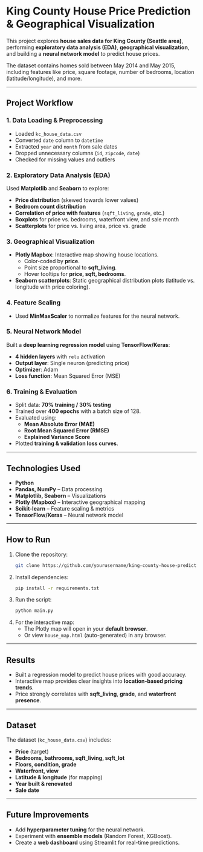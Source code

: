 # King County House Price Prediction & Geographical Visualization

This project explores **house sales data for King County (Seattle area)**, performing **exploratory data analysis (EDA)**, **geographical visualization**, and building a **neural network model** to predict house prices.  

The dataset contains homes sold between May 2014 and May 2015, including features like price, square footage, number of bedrooms, location (latitude/longitude), and more.

---

## Project Workflow
### 1. Data Loading & Preprocessing
- Loaded `kc_house_data.csv`  
- Converted `date` column to `datetime`  
- Extracted `year` and `month` from sale dates  
- Dropped unnecessary columns (`id`, `zipcode`, `date`)  
- Checked for missing values and outliers  

### 2. Exploratory Data Analysis (EDA)
Used **Matplotlib** and **Seaborn** to explore:
- **Price distribution** (skewed towards lower values)  
- **Bedroom count distribution**  
- **Correlation of price with features** (`sqft_living`, `grade`, etc.)  
- **Boxplots** for price vs. bedrooms, waterfront view, and sale month  
- **Scatterplots** for price vs. living area, price vs. grade  

### 3. Geographical Visualization
- **Plotly Mapbox**: Interactive map showing house locations.  
  - Color-coded by **price**.  
  - Point size proportional to **sqft_living**.  
  - Hover tooltips for **price, sqft, bedrooms**.  
- **Seaborn scatterplots**: Static geographical distribution plots (latitude vs. longitude with price coloring).  

### 4. Feature Scaling
- Used **MinMaxScaler** to normalize features for the neural network.

### 5. Neural Network Model
Built a **deep learning regression model** using **TensorFlow/Keras**:
- **4 hidden layers** with `relu` activation  
- **Output layer**: Single neuron (predicting price)  
- **Optimizer**: Adam  
- **Loss function**: Mean Squared Error (MSE)  

### 6. Training & Evaluation
- Split data: **70% training / 30% testing**  
- Trained over **400 epochs** with a batch size of 128.  
- Evaluated using:
  - **Mean Absolute Error (MAE)**
  - **Root Mean Squared Error (RMSE)**
  - **Explained Variance Score**
- Plotted **training & validation loss curves**.

---

## Technologies Used
- **Python**  
- **Pandas, NumPy** – Data processing  
- **Matplotlib, Seaborn** – Visualizations  
- **Plotly (Mapbox)** – Interactive geographical mapping  
- **Scikit-learn** – Feature scaling & metrics  
- **TensorFlow/Keras** – Neural network model  

---

## How to Run
1. Clone the repository:
   ```bash
   git clone https://github.com/yourusername/king-county-house-prediction.git
   ```
2. Install dependencies:
   ```bash
   pip install -r requirements.txt
   ```
3. Run the script:
   ```bash
   python main.py
   ```
4. For the interactive map:
   - The Plotly map will open in your **default browser**.
   - Or view `house_map.html` (auto-generated) in any browser.

---

## Results
- Built a regression model to predict house prices with good accuracy.  
- Interactive map provides clear insights into **location-based pricing trends**.  
- Price strongly correlates with **sqft_living**, **grade**, and **waterfront presence**.  

---

## Dataset
The dataset (`kc_house_data.csv`) includes:
- **Price** (target)  
- **Bedrooms, bathrooms, sqft_living, sqft_lot**  
- **Floors, condition, grade**  
- **Waterfront, view**  
- **Latitude & longitude** (for mapping)  
- **Year built & renovated**  
- **Sale date**  

---

## Future Improvements
- Add **hyperparameter tuning** for the neural network.  
- Experiment with **ensemble models** (Random Forest, XGBoost).  
- Create a **web dashboard** using Streamlit for real-time predictions.  
